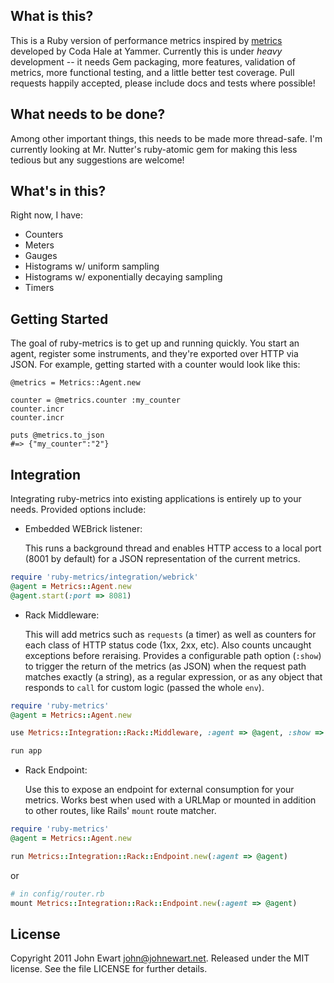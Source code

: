 
## What is this?

This is a Ruby version of performance metrics inspired by [metrics][metrics] developed by Coda Hale at Yammer. Currently this is under *heavy* development -- it needs Gem packaging, more features, validation of metrics, more functional testing, and a little better test coverage. Pull requests happily accepted, please include docs and tests where possible!

## What needs to be done?

Among other important things, this needs to be made more thread-safe. I'm currently looking at Mr. Nutter's ruby-atomic gem for making this less tedious but any suggestions are welcome!

## What's in this?

Right now, I have:

* Counters
* Meters
* Gauges
* Histograms w/ uniform sampling
* Histograms w/ exponentially decaying sampling
* Timers

## Getting Started

The goal of ruby-metrics is to get up and running quickly. You start an agent, register some instruments, and they're exported over HTTP via JSON. For example, getting started with a counter would look like this:

    @metrics = Metrics::Agent.new

    counter = @metrics.counter :my_counter
    counter.incr
    counter.incr

    puts @metrics.to_json
    #=> {"my_counter":"2"}


## Integration

Integrating ruby-metrics into existing applications is entirely up to your needs. Provided options include:

* Embedded WEBrick listener:

  This runs a background thread and enables HTTP access to a local port (8001 by default) for a JSON representation of the current metrics.

``` ruby
require 'ruby-metrics/integration/webrick'
@agent = Metrics::Agent.new
@agent.start(:port => 8081)
```

* Rack Middleware:

  This will add metrics such as `requests` (a timer) as well as counters for each class of HTTP status code (1xx, 2xx, etc). Also counts uncaught exceptions before reraising.
  Provides a configurable path option (`:show`) to trigger the return of the metrics (as JSON) when the request path matches exactly (a string), as a regular expression, or as any object that responds to `call` for custom logic (passed the whole `env`).

``` ruby
require 'ruby-metrics'
@agent = Metrics::Agent.new

use Metrics::Integration::Rack::Middleware, :agent => @agent, :show => '/stats'

run app
```

* Rack Endpoint:

  Use this to expose an endpoint for external consumption for your metrics.
  Works best when used with a URLMap or mounted in addition to other routes, like Rails' `mount` route matcher.

``` ruby
require 'ruby-metrics'
@agent = Metrics::Agent.new

run Metrics::Integration::Rack::Endpoint.new(:agent => @agent)
```

or

``` ruby
# in config/router.rb
mount Metrics::Integration::Rack::Endpoint.new(:agent => @agent)
```

[metrics]: https://github.com/codahale/metrics

## License

Copyright 2011 John Ewart <john@johnewart.net>. Released under the MIT license. See the file LICENSE for further details.
